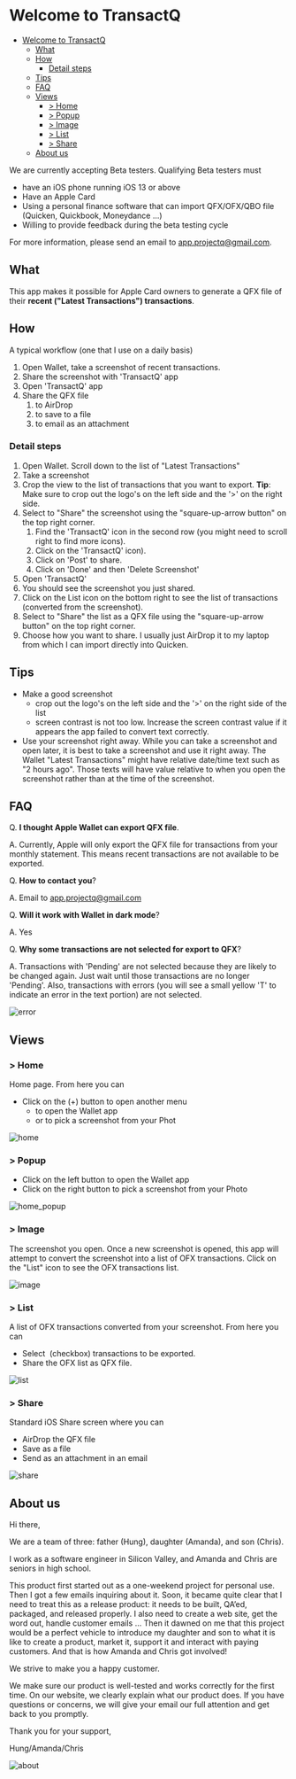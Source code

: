 # Welcome to TransactQ 

- [Welcome to TransactQ](#welcome-to-transactq)
	* [What](#what)
	* [How](#how)
		+ [Detail steps](#detail-steps)
	* [Tips](#tips)
	* [FAQ](#faq)
	* [Views](#views)
		+ [> Home](#-home)
		+ [> Popup](#-popup)
		+ [> Image](#-image)
		+ [> List](#-list)
		+ [> Share](#-share)
	* [About us](#about-us)

We are currently accepting Beta testers. 
Qualifying Beta testers must
* have an iOS phone running iOS 13 or above 
* Have an Apple Card
* Using a personal finance software that can import QFX/OFX/QBO file (Quicken, Quickbook, Moneydance ...)
* Willing to provide feedback during the beta testing cycle

For more information, please send an email to <app.projectq@gmail.com>.

## What
This app makes it possible for Apple Card owners to generate a QFX file of their **recent ("Latest Transactions") transactions**.

## How
A typical workflow (one that I use on a daily basis)

1. Open Wallet, take a screenshot of recent transactions.
2. Share the screenshot with 'TransactQ' app
3. Open 'TransactQ' app
4. Share the QFX file 
	1. to AirDrop
	2. to save to a file
	3. to email as an attachment

### Detail steps
1. Open Wallet. Scroll down to the list of "Latest Transactions"
2. Take a screenshot
3. Crop the view to the list of transactions that you want to export. **Tip**: Make sure to crop out the logo's on the left side and the '>' on the right side.
4. Select to "Share" the screenshot using the "square-up-arrow button" on the top right corner.
	1. Find the 'TransactQ' icon in the second row (you might need to scroll right to find more icons). 
	2. Click on the 'TransactQ' icon). 
	3. Click on 'Post' to share.
	4. Click on 'Done' and then 'Delete Screenshot'
5. Open 'TransactQ'
6. You should see the screenshot you just shared.
7. Click on the List icon on the bottom right to see the list of transactions (converted from the screenshot).
8. Select to "Share" the list as a QFX file using the "square-up-arrow button" on the top right corner.
9. Choose how you want to share. I usually just AirDrop it to my laptop from which I can import directly into Quicken.


## Tips
* Make a good screenshot
	* crop out the logo's on the left side and the '>' on the right side of the list
	* screen contrast is not too low. Increase the screen contrast value if it appears the app failed to convert text correctly.
* Use your screenshot right away. While you can take a screenshot and open later, it is best to take a screenshot and use it right away. The Wallet "Latest Transactions" might have relative date/time text such as "2 hours ago". Those texts will have value relative to when you open the screenshot rather than at the time of the screenshot.

## FAQ
Q. **I thought Apple Wallet can export QFX file**.

A. Currently, Apple will only export the QFX file for transactions from your monthly statement. This means recent transactions are not available to be exported.

Q. **How to contact you**?

A. Email to <app.projectq@gmail.com>

Q. **Will it work with Wallet in dark mode**?

A. Yes

Q. **Why some transactions are not selected for export to QFX**?

A. Transactions with 'Pending' are not selected because they are likely to be changed again. Just wait until those transactions are no longer 'Pending'. Also, transactions with errors (you will see a small yellow 'T' to indicate an error in the text portion) are not selected.

![error](media/error.jpeg)

## Views

### > Home
Home page. From here you can
* Click on the (+) button to open another menu
	* to open the Wallet app
	* or to pick a screenshot from your Phot

![home](media/home.png)

### > Popup
* Click on the left button to open the Wallet app
* Click on the right button to pick a screenshot from your Photo

![home_popup](media/home_popup.png)

### > Image
The screenshot you open. Once a new screenshot is opened, this app will attempt to convert the screenshot into a list of OFX transactions. Click on the "List" icon to see the OFX transactions list.

![image](media/image.png)

### > List
A list of OFX transactions converted from your screenshot. From here you can
* Select  (checkbox) transactions to be exported.
* Share the OFX list as QFX file.

![list](media/list.png)

### > Share
Standard iOS Share screen where you can
* AirDrop the QFX file
* Save as a file
* Send as an attachment in an email

![share](media/share.png)

## About us
Hi there,

We are a team of three: father (Hung), daughter (Amanda), and son (Chris).

I work as a software engineer in Silicon Valley, and Amanda and Chris are seniors in high school.

This product first started out as a one-weekend project for personal use. Then I got a few emails inquiring about it. Soon, it became quite clear that I need to treat this as a release product: it needs to be built, QA’ed, packaged, and released properly. I also need to create a web site, get the word out, handle customer emails … Then it dawned on me that this project would be a perfect vehicle to introduce my daughter and son to what it is like to create a product, market it, support it and interact with paying customers. And that is how Amanda and Chris got involved!

We strive to make you a happy customer.

We make sure our product is well-tested and works correctly for the first time. On our website, we clearly explain what our product does. If you have questions or concerns, we will give your email our full attention and get back to you promptly.

Thank you for your support,

Hung/Amanda/Chris

![about](media/about.jpg)

